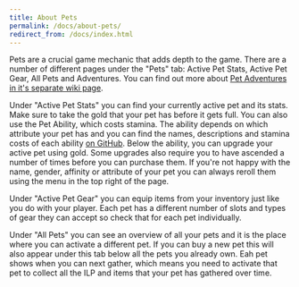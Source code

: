 ```yaml
---
title: About Pets
permalink: /docs/about-pets/
redirect_from: /docs/index.html
---
```


Pets are a crucial game mechanic that adds depth to the game. There are a number of different pages under the "Pets" tab: Active Pet Stats, Active Pet Gear, All Pets and Adventures. You can find out more about [Pet Adventures in it's separate wiki page](https://idle.land/docs/about-pet-adventures/).

Under "Active Pet Stats" you can find your currently active pet and its stats. Make sure to take the gold that your pet has before it gets full. You can also use the Pet Ability, which costs stamina.  The ability depends on which attribute your pet has and you can find the names, descriptions and stamina costs of each ability [on GitHub](https://github.com/IdleLands/IdleLands/tree/master/src/server/core/game/attributes). Below the ability, you can upgrade your active pet using gold. Some upgrades also require you to have ascended a number of times before you can purchase them. If you're not happy with the name, gender, affinity or attribute of your pet you can always reroll them using the menu in the top right of the page.

Under "Active Pet Gear" you can equip items from your inventory just like you do with your player. Each pet has a different number of slots and types of gear they can accept so check that for each pet individually.

Under "All Pets" you can see an overview of all your pets and it is the place where you can activate a different pet. If you can buy a new pet this will also appear under this tab below all the pets you already own. Eah pet shows when you can next gather, which means you need to activate that pet to collect all the ILP and items that your pet has gathered over time.

